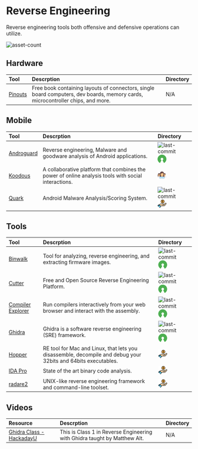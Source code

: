 # Reverse Engineering

Reverse engineering tools both offensive and defensive operations can utilize.

![asset-count](https://img.shields.io/badge/Tools%20%26%20Resources%20Available-11-3c85d4?style=for-the-badge)




## Hardware

| Tool | Descrption | Directory |
| :--- | :--- | :--- |
| [Pinouts](https://pinouts.org/) | Free book containing layouts of connectors, single board computers, dev boards, memory cards, microcontroller chips, and more. | N/A |

## Mobile

| Tool | Descrption | Directory |
| :--- | :--- | :--- |
| [Androguard](https://github.com/androguard/androguard) | Reverse engineering, Malware and goodware analysis of Android applications. | ![last-commit](https://img.shields.io/github/last-commit/androguard/androguard?color=3c85d4&style=flat-square) ![opensource](../icons/opensource.png) |
| [Koodous](https://koodous.com/) | A collaborative platform that combines the power of online analysis tools with social interactions. | ![register-profile](../icons/register-profile.png) |
| [Quark](https://github.com/quark-engine/quark-engine) | Android Malware Analysis/Scoring System. | ![last-commit](https://img.shields.io/github/last-commit/quark-engine/quark-engine?color=3c85d4&style=flat-square) ![freemium-service](../icons/freemium-service.png) |


## Tools

| Tool | Descrption | Directory |
| :--- | :--- | :--- |
| [Binwalk](https://github.com/ReFirmLabs/binwalk) | Tool for analyzing, reverse engineering, and extracting firmware images.  |  ![last-commit](https://img.shields.io/github/last-commit/ReFirmLabs/binwalk?color=3c85d4&style=flat-square) ![opensource](../icons/opensource.png) |
| [Cutter](https://github.com/rizinorg/cutter) | Free and Open Source Reverse Engineering Platform. |  ![last-commit](https://img.shields.io/github/last-commit/rizinorg/cutter?color=3c85d4&style=flat-square) ![opensource](../icons/opensource.png) |
| [Compiler Explorer](https://github.com/compiler-explorer/compiler-explorer) | Run compilers interactively from your web browser and interact with the assembly. |  ![last-commit](https://img.shields.io/github/last-commit/compiler-explorer/compiler-explorer?color=3c85d4&style=flat-square) ![opensource](../icons/opensource.png) |
| [Ghidra](https://github.com/NationalSecurityAgency/ghidra) | Ghidra is a software reverse engineering \(SRE\) framework. | ![last-commit](https://img.shields.io/github/last-commit/NationalSecurityAgency/ghidra?color=3c85d4&style=flat-square) ![opensource](../icons/opensource.png) |
| [Hopper](https://www.hopperapp.com/) | RE tool for Mac and Linux, that lets you disassemble, decompile and debug your 32bits and 64bits executables. | ![freemium-service](../icons/freemium-service.png) |
| [IDA Pro](https://hex-rays.com/) | State of the art binary code analysis. | ![freemium-service](../icons/freemium-service.png) |
| [radare2](https://github.com/radareorg/radare2) | UNIX-like reverse engineering framework and command-line toolset. | ![freemium-service](../icons/freemium-service.png) |

## Videos

| Resource | Descrption | Directory |
| :--- | :--- | :--- |
| [Ghidra Class - HackadayU](https://www.youtube.com/watch?v=d4Pgi5XML8E) | This is Class 1 in Reverse Engineering with Ghidra taught by Matthew Alt. | N/A |

